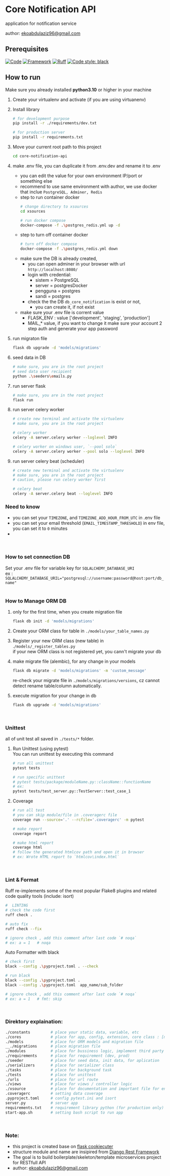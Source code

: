 # Core Notification API

application for notification service

author: ekoabdulaziz96@gmail.com

## Prerequisites

[![Code](https://img.shields.io/badge/Code-Python-1B9D73?style=flat&logo=python)](https://python.org)
[![Framework](https://img.shields.io/badge/Framework-Flask-1B9D73?style=flat&logo=flask)](https://flask.palletsprojects.com/)
[![Ruff](https://img.shields.io/endpoint?url=https://raw.githubusercontent.com/astral-sh/ruff/main/assets/badge/v2.json)](https://github.com/astral-sh/ruff)
[![Code style: black](https://img.shields.io/badge/code%20style-black-000000.svg)](https://github.com/psf/black)

## How to run
Make sure you already installed **python3.10** or higher in your machine

1. Create your virtualenv and activate (if you are using virtuanenv)
2. Install library 
    ```sh
    # for development purpose
    pip install -r ./requirements/dev.txt

    # for production server
    pip install -r requirements.txt
    ```
3. Move your current root path to this project
    ```sh
    cd core-notification-api
    ```
4. make .env file, you can duplicate it from .env.dev and rename it to .env
    - you can edit the value for your own environment IP/port or something else
    - recommend to use same environment with author, we use docker that inclue `PostgreSQL, Adminer, Redis`
    - step to run container docker
        ```sh
        # change directory to xsources
        cd xsources

        # run docker compose
        docker-compose -f .\postgres_redis.yml up -d
        ```
    - step to turn off container docker
        ```sh
        # turn off docker compose
        docker-compose -f .\postgres_redis.yml down
        ```
    - make sure the DB is already created, 
        - you can open adminer in your browser with url `http://localhost:8080/`
        - login with credential:
            - sistem = PostgreSQL
            - server = postgresDocker
            - pengguna = postgres
            - sandi = postgres
        - check the the DB `db_core_notification` is exist or not, 
            - you can create it, if not exist
    - make sure your .env file is corrent value
        - FLASK_ENV : value ['development', 'staging', 'production']
        - MAIL_* value, if you want to change it make sure your account 2 step auth and generate your app password

    
5. run migraton file
    ```sh
    flask db upgrade -d 'models/migrations'
    ```
6. seed data in DB
    ```sh
    # make sure, you are in the root project
    # seed data user recipient
    python .\seeders\emails.py
    ```
7. run server flask
    ```sh
    # make sure, you are in the root project
    flask run
    ```
8. run server celery worker
    ```sh
    # create new terminal and activate the virtualenv
    # make sure, you are in the root project
    
    # celery worker
    celery -A server.celery worker --loglevel INFO

    # celery worker on windows user, `--pool solo`
    celery -A server.celery worker --pool solo --loglevel INFO
    ```

9. run server celery beat (scheduler)
    ```sh
    # create new terminal and activate the virtualenv
    # make sure, you are in the root project
    # caution, please run celery worker first

    # celery beat
    celery -A server.celery beat --loglevel INFO
    ```

### Need to know
- you can set your `TIMEZONE`, and `TIMEZONE_ADD_HOUR_FROM_UTC` in .env file
- you can set your email threshold (`EMAIL_TIMESTAMP_THRESHOLD`) in env file, you can set it to `0` minutes
-  

<br>

### How to set connection DB
Set your .env file for variable key for `SQLALCHEMY_DATABASE_URI` 
<br> ex : `SQLALCHEMY_DATABASE_URIL="postgresql://username:password@host:port/db_name"`
<br><br>

### How to Manage ORM DB 
1. only for the first time, when you create migration file
    ``` sh
    flask db init -d 'models/migrations'
    ```

2. Create your ORM class for table in `./models/your_table_names.py`
3. Register your new ORM class (new table) in .`/models/_register_tables.py`
    <br>if your new ORM class is not registered yet, you cann't migrate your db

4. make migrate file (alembic), for any change in your models
    ``` sh
    flask db migrate -d 'models/migrations' -m 'custom_message'
    ```
    re-check your migrate file in `./models/migrations/versions`, cz cannot detect rename table/column automatically.

5. execute migration for your change in db
    ``` sh
    flask db upgrade -d 'models/migrations'
    ```

<br>

### Unittest
all of unit test all saved in `./tests/*` folder. 

1. Run Unittest (using pytest)
<br>You can run unittest by executing this command 
    ``` sh
    # run all unittest
    pytest tests

    # run specific unittest
    # pytest tests/package/moduleName.py::className::functionName
    # ex:
    pytest tests/test_server.py::TestServer::test_case_1
    ```
2. Coverage
    ``` sh
    # run all test
    # you can skip module/file in .coveragerc file
    coverage run --source='.' --rcfile='.coveragerc' -m pytest

    # make report
    coverage report

    # make html report
    coverage html
    # follow the generated htmlcov path and open it in browser
    # ex: Wrote HTML report to `htmlcov\index.html`
    ```
<br>

### Lint & Format
Ruff re-implements some of the most popular Flake8 plugins and related code quality tools (include: isort)
```sh
#  LINTING
# check the code first
ruff check .

# auto fix 
ruff check --fix

# ignore check , add this comment after last code `# noqa`
# ex: a = 1   # noqa
```

Auto Formatter with black 
```sh
# check first
black --config .\pyproject.toml . --check

# run black
black --config .\pyproject.toml .
black --config .\pyproject.toml  app_name/sub_folder

# ignore check , add this comment after last code `# noqa`
# ex: a = 1   # fmt: skip
```
    
<br>


### Direktory explaination:
```sh
./constants         # place your static data, variable, etc 
./cores             # place for app, config, extension, core class : [middleare, response, etc]
./models            # place for ORM models and migration file 
__./migrations      # place migration file 
./modules           # place for bussiness logic, implement third party services, 
./requirements      # place for requirement (dev, prod)
./seeder            # place for seed data, init data, for aplication
./serializers       # place for serializer class
./tasks             # place for background task
./tests             # place for unittest
./urls              # place for url route
./views             # place for views / controller logic
./xsource           # place for documentation and important file for environment
.coveragerc         # setting data coverage
.pyproject.toml     # config pytest.ini and isort
server.py           # server app
requirements.txt    # requirement library python (for production only)
start-app.sh        # setting bash script to run app
```

<br>

### Note:
- this project is created base on [flask cookiecuter](https://github.com/cookiecutter-flask/cookiecutter-flask)
- structure module and name are insipired from [Django Rest Framework](https://www.django-rest-framework.org/)
- The goal is to build boilerplate/skeleton/template microservices project for RESTfull API
- author: ekoabdulaziz96@gmail.com
